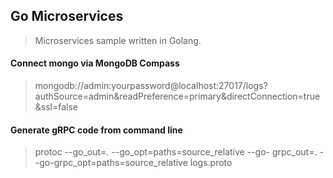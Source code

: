 ## Go Microservices
> Microservices sample written in Golang.

#### Connect mongo via MongoDB Compass
> mongodb://admin:yourpassword@localhost:27017/logs?authSource=admin&readPreference=primary&directConnection=true&ssl=false

#### Generate gRPC code from command line
> protoc --go_out=. --go_opt=paths=source_relative --go-
grpc_out=. --go-grpc_opt=paths=source_relative logs.proto 
